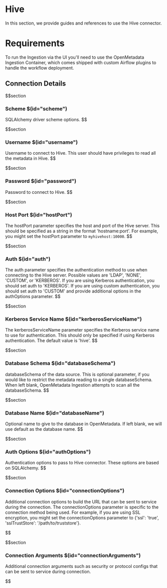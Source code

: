 # Hive

In this section, we provide guides and references to use the Hive connector.

# Requirements

To run the Ingestion via the UI you'll need to use the OpenMetadata Ingestion Container, which comes shipped with
custom Airflow plugins to handle the workflow deployment.

## Connection Details

$$section
### Scheme $(id="scheme")

SQLAlchemy driver scheme options.
$$

$$section
### Username $(id="username")

Username to connect to Hive. This user should have privileges to read all the metadata in Hive.
$$

$$section
### Password $(id="password")

Password to connect to Hive.
$$

$$section
### Host Port $(id="hostPort")

The hostPort parameter specifies the host and port of the Hive server. This should be specified as a string in the format 'hostname:port'. For example, you might set the hostPort parameter to `myhivehost:10000`.
$$

$$section
### Auth $(id="auth")

 The auth parameter specifies the authentication method to use when connecting to the Hive server. Possible values are 'LDAP', 'NONE', 'CUSTOM', or 'KERBEROS'. If you are using Kerberos authentication, you should set auth to 'KERBEROS'. If you are using custom authentication, you should set auth to 'CUSTOM' and provide additional options in the authOptions parameter.
$$

$$section
### Kerberos Service Name $(id="kerberosServiceName")

The kerberosServiceName parameter specifies the Kerberos service name to use for authentication. This should only be specified if using Kerberos authentication. The default value is 'hive'.
$$

$$section
### Database Schema $(id="databaseSchema")

databaseSchema of the data source. This is optional parameter, if you would like to restrict the metadata reading to a single databaseSchema. When left blank, OpenMetadata Ingestion attempts to scan all the databaseSchema.
$$

$$section
### Database Name $(id="databaseName")

Optional name to give to the database in OpenMetadata. If left blank, we will use default as the database name.
$$

$$section
### Auth Options $(id="authOptions")

Authentication options to pass to Hive connector. These options are based on SQLAlchemy.
$$

$$section
### Connection Options $(id="connectionOptions")

Additional connection options to build the URL that can be sent to service during the connection. The connectionOptions parameter is specific to the connection method being used. For example, if you are using SSL encryption, you might set the connectionOptions parameter to {'ssl': 'true', 'sslTrustStore': '/path/to/truststore'}.
<!-- connectionOptions to be updated -->
$$

$$section
### Connection Arguments $(id="connectionArguments")

Additional connection arguments such as security or protocol configs that can be sent to service during connection.
<!-- connectionArguments to be updated -->
$$
